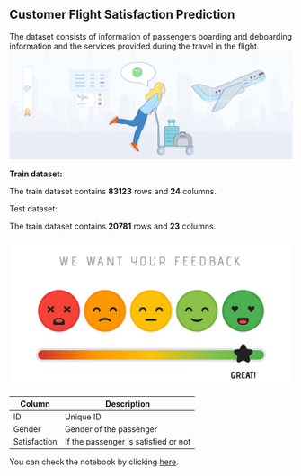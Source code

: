 ## Customer Flight Satisfaction Prediction

The dataset consists of information of passengers boarding and deboarding information and the services provided during the travel in the flight. 
![enter image description here](https://github.com/jainarchit2000/Customer-Flight-Satisfaction_prediction-Archit-/blob/main/Airline%20satisfaction%20Image1.png?raw=true)

**Train dataset:**

The train dataset contains **83123** rows and **24** columns.
 
 Test dataset:

The train dataset contains **20781** rows and **23** columns.

![enter image description here](https://github.com/jainarchit2000/Customer-Flight-Satisfaction_prediction-Archit-/blob/main/Image2.png?raw=true)

|Column  |  Description|
|--|--|
| ID |Unique ID  |
| Gender|Gender of the passenger  |
| Satisfaction|If the passenger is satisfied or not  |


You can check the notebook by clicking [here](https://github.com/jainarchit2000/Customer-Flight-Satisfaction_prediction-Archit-/blob/main/Flight%20Passenger%20Satisfaction%20Prediction.ipynb).

